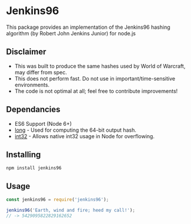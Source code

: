 # Jenkins96
This package provides an implementation of the Jenkins96 hashing algorithm (by Robert John Jenkins Junior) for node.js

## Disclaimer
- This was built to produce the same hashes used by World of Warcraft, may differ from spec.
- This does not perform fast. Do not use in important/time-sensitive environments.
- The code is not optimal at all; feel free to contribute improvements!

## Dependancies
- ES6 Support (Node 6+)
- [long](https://www.npmjs.com/package/long) - Used for computing the 64-bit output hash.
- [int32](https://www.npmjs.com/package/int32) - Allows native int32 usage in Node for overflowing.

## Installing
```
npm install jenkins96
```

## Usage
```javascript
const jenkins96 = require('jenkins96');

jenkins96('Earth, wind and fire; heed my call!');
// -> 5429095822829162652
```